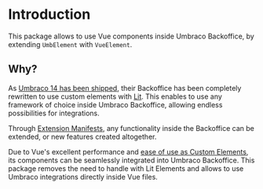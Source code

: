 # Introduction

This package allows to use Vue components inside Umbraco Backoffice, by extending `UmbElement` with `VueElement`.

## Why?

As [Umbraco 14 has been shipped](https://umbraco.com/blog/umbraco-14-release/), their Backoffice has been completely rewritten to use custom elements with [Lit](https://lit.dev/). This enables to use any framework of choice inside Umbraco Backoffice, allowing endless possibilities for integrations.

Through [Extension Manifests](https://docs.umbraco.com/umbraco-cms/customizing/extending-overview/extension-registry/extension-manifest), any functionality inside the Backoffice can be extended, or new features created altogether.

Due to Vue's excellent performance and [ease of use as Custom Elements](https://vuejs.org/guide/extras/web-components), its components can be seamlessly integrated into Umbraco Backoffice. This package removes the need to handle with Lit Elements and allows to use Umbraco integrations directly inside Vue files.
